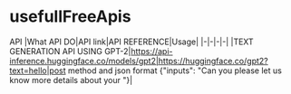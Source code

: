 # usefullFreeApis
API
|What API DO|API link|API REFERENCE|Usage|
|-|-|-|-|
|TEXT GENERATION API USING GPT-2|https://api-inference.huggingface.co/models/gpt2|https://huggingface.co/gpt2?text=hello|post method and json format {"inputs": "Can you please let us know more details about your "}|